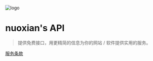 ![logo](https://api.nxvav.cn/favicon.ico)

# nuoxian's API

> 提供免费接口，用更精简的信息为你的网站 / 软件提供实用的服务。

[服务条款](https://api.nxvav.cn/tos.html)
